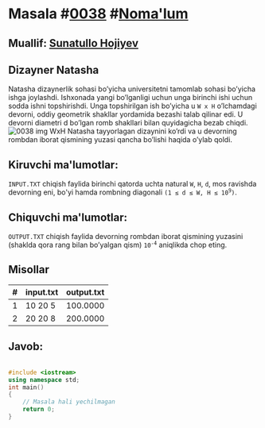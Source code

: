 <h1>Masala #<a href="https://robocontest.uz/tasks/0038">0038</a> #<a href="https://robocontest.uz/tasks?category=1">Noma'lum</a></h1>
<h2> Muallif: <a href="https://robocontest.uz/profile/sunnat">Sunatullo Hojiyev</a></h2>
<h2>Dizayner Natasha</h2>
<p>Natasha dizaynerlik sohasi bo’yicha universitetni tamomlab sohasi bo’yicha ishga joylashdi. Ishxonada yangi bo’lganligi uchun unga birinchi ishi uchun sodda ishni topshirishdi. Unga topshirilgan ish bo’yicha u <code>W x H</code> o’lchamdagi devorni, oddiy geometrik shakllar yordamida bezashi talab qilinar edi. U devorni diametri d bo’lgan romb shakllari bilan quyidagicha bezab chiqdi.
<img src="https://robocontest.uz/storage/images/dizayner_natawa.jpg" alt="0038 img WxH">
Natasha tayyorlagan dizaynini ko’rdi va u devorning rombdan iborat qismining yuzasi qancha bo’lishi haqida o’ylab qoldi.</p>
<h2>Kiruvchi ma'lumotlar:</h2>
<p><code>INPUT.TXT</code> chiqish faylida birinchi qatorda uchta natural <code>W</code>, <code>H</code>, <code>d</code>, mos ravishda devorning eni, bo'yi hamda rombning diagonali <code>(1 ≤ d ≤ W, H ≤ 10<sup>9</sup>)</code>.</p>
<h2>Chiquvchi ma'lumotlar:</h2>
<p><code>OUTPUT.TXT</code> chiqish faylida devorning rombdan iborat qismining yuzasini (shaklda qora rang bilan bo’yalgan qism) <code>10<sup>-4</sup></code> aniqlikda chop eting.</p>
<h2>Misollar</h2>
<table>
    <thead>
        <tr>
            <th>#</th>
            <th>input.txt</th>
            <th>output.txt</th>
        </tr>
    </thead>
    <tbody>
        <tr>
            <td>1</td>
            <td>10 20 5</td>
            <td>100.0000</td>
        </tr>
        <tr>
            <td>2</td>
            <td>20 20 8</td>
            <td>200.0000</td>
        </tr>
    </tbody>
</table>
<h2>Javob:</h2>

######
```cpp
#include <iostream>
using namespace std;
int main()
{
    // Masala hali yechilmagan
    return 0;
}
```
